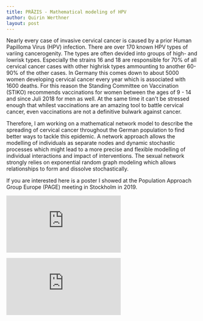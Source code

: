 ```yaml
---
title: PRÄZIS - Mathematical modeling of HPV 
author: Quirin Werthner
layout: post
---
```

Nearly every case of invasive cervical cancer is caused by a prior Human Papilloma Virus (HPV) infection. There are over 170 known HPV types of variing cancerogenity. The types are often devided into groups of high- and lowrisk types. Especially the strains 16 and 18 are responsible for 70% of all cervical cancer cases with other highrisk types ammounting to another 60- 90% of the other cases. In Germany this comes down to about 5000 women developing cervical cancer every year which is associated with 1600 deaths. For this reason the Standing Committee on Vaccination (STIKO) recommends vaccinations for women between the ages of 9 - 14 and since Juli 2018 for men as well. At the same time it can't be stressed enough that whilest vaccinations are an amazing tool to battle cervical cancer, even vaccinations are not a definitive bulwark against cancer.

Therefore, I am working on a mathematical network model to describe the spreading of cervical cancer throughout the German population to find better ways to tackle this epidemic. 
A network approach allows the modelling of individuals as separate nodes and dynamic stochastic processes which might lead to a more precise and flexible modelling of individual interactions and impact of interventions. The sexual network strongly relies on exponential random graph modeling which allows relationships to form and dissolve stochastically.

If you are interested here is a poster I showed at the Population Approach Group Europe (PAGE) meeting in Stockholm in 2019.

![-> Page-Poster](https://WerthnerQuirin.github.io/assets/PAGE_2019_Poster_Quirin.pdf)

![-> SIR-Movie](https://WerthnerQuirin.github.io/assets/SIR.html) 

